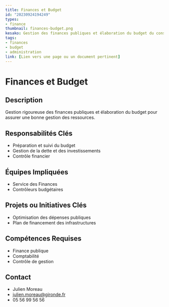 ```yaml
---
title: Finances et Budget
id: "20230924194249"
types:
- finance
thumbnail: finances-budget.png
kesako: Gestion des finances publiques et élaboration du budget du conseil départemental.
tags:
- finances
- budget
- administration
link: [Lien vers une page ou un document pertinent]
---
```

# Finances et Budget

## Description
Gestion rigoureuse des finances publiques et élaboration du budget pour assurer une bonne gestion des ressources.

## Responsabilités Clés
- Préparation et suivi du budget
- Gestion de la dette et des investissements
- Contrôle financier

## Équipes Impliquées
- Service des Finances
- Contrôleurs budgétaires

## Projets ou Initiatives Clés
- Optimisation des dépenses publiques
- Plan de financement des infrastructures

## Compétences Requises
- Finance publique
- Comptabilité
- Contrôle de gestion

## Contact
- Julien Moreau
- julien.moreau@gironde.fr
- 05 56 99 56 56
